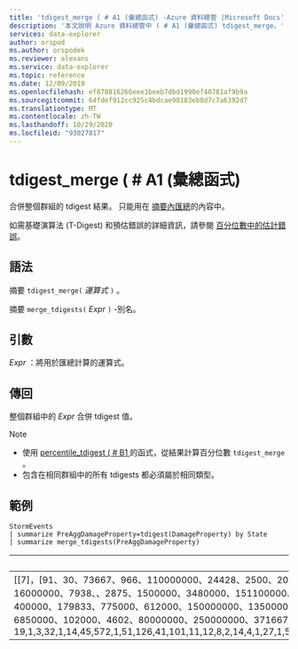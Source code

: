 ```yaml
---
title: 'tdigest_merge ( # A1 (彙總函式) -Azure 資料總管 |Microsoft Docs'
description: '本文說明 Azure 資料總管中 ( # A1 (彙總函式) tdigest_merge。'
services: data-explorer
author: orspod
ms.author: orspodek
ms.reviewer: alexans
ms.service: data-explorer
ms.topic: reference
ms.date: 12/09/2019
ms.openlocfilehash: ef870816266eee1beeb7dbd1990ef40781af9b9a
ms.sourcegitcommit: 64fdef912cc925c4bdcae98183eb8d7c7a6392d7
ms.translationtype: MT
ms.contentlocale: zh-TW
ms.lasthandoff: 10/29/2020
ms.locfileid: "93027817"
---
```

# <a name="tdigest_merge-aggregation-function"></a>tdigest_merge ( # A1 (彙總函式) 

合併整個群組的 tdigest 結果。 只能用在 [摘要內匯總](summarizeoperator.md)的內容中。

如需基礎演算法 (T-Digest) 和預估錯誤的詳細資訊，請參閱 [百分位數中的估計錯誤](percentiles-aggfunction.md#estimation-error-in-percentiles)。

## <a name="syntax"></a>語法

摘要 `tdigest_merge(` *運算式* `)` 。

摘要 `merge_tdigests(` *Expr* `)` -別名。

## <a name="arguments"></a>引數

*Expr* ：將用於匯總計算的運算式。 

## <a name="returns"></a>傳回

整個群組中的 *Expr* 合併 tdigest 值。

> [!NOTE]
>
> * 使用 [percentile_tdigest ( # B1 ](percentile-tdigestfunction.md) 的函式，從結果計算百分位數 `tdigest_merge` 。
> * 包含在相同群組中的所有 tdigests 都必須屬於相同類型。

## <a name="examples"></a>範例

<!-- csl: https://help.kusto.windows.net:443/Samples -->
```kusto
StormEvents
| summarize PreAggDamageProperty=tdigest(DamageProperty) by State
| summarize merge_tdigests(PreAggDamageProperty)
```

|merge_tdigests_PreAggDamageProperty|
|---|
|[[7]，[91、30、73667、966、110000000、24428、2500、20000、16500000、6292、40000、123208、1000000、133091、90583、20000000、977000、20007、547000、19000000、1221、9600000、300000、70072、55940、75000、417500、1410000、20400000、331500、15000000、62000000、、、、、、、、50222、121690000、160400、6200000、252500、450、11000000、2200000、5700000、11566、12000000、263、50000、200000、3700000、13286、171000、100000000、28200000、65000000、17709、30693、16000000、7938、、2875、1500000、3480000、151100000、9800000、18200000、21600000、2570000、30000000、38000000、72000、891250、、500000000、26385、80092、27000000、35000000、754500、11500000、3262500、113945、5000、62429、175294、9071、6500000、3321、15159、21850000、300000000、22683、3000、10000000、60055、600000、52000000、496000、50000000、10140000、11900000、2100000、62600000、77125、310667、70000000、101000000、、、、、、2088、1608571、19182、400000、179833、775000、612000、150000000、13500000、2600000、1250000、65400、45000000、297000、2500000、40000000、24846、30000、59067、1893、15762、142571、220666、195000、2000000、355000、2275000、6000000、46000000、38264、50857、4002、97333、27750、、、、、1000、1111429、7043、272500、455200、503、37500000、10000、1489、0、1200000、110538、60000000、250000、10730、1901429、291000、698750、649000、2716667、137000000、6400000、29286、41051、6850000、102000、4602、80000000、250000000、371667、8000000、729、8120000、5000000、20830、152400、803300、349667、202000、207000、81150000、48000000、750000、26000000、8900000、239143、75000000、248000、14342、74857、5992、500000、150000、938000、10533333、45248、105000000、7000000、35030、4000000、2000、7692500、3000000、25000000、4500000、87222、12054、25000、9771、4840000、28000000、1307143、32024、、、、19,1,3,32,1,14,45,572,1,51,126,41,101,11,12,8,2,14,4,1,27,1,58,42,20,177,6,4,1,12,10,2,9,1,5,1,2,28,3,6,1,23,4,30,610,145,1,21,4,2,1,1,24,13,1,153,5,4,26,5,1,6,1,1,28,1,5,1,11,4,1,13,44,2,4,2,1,4,9,1672,7,17,47,2,39,17,2,1,17,666,16,71,21,3,1,530,10,1,1,2,1,4,6,4,1,20,7,11,40,6,2,1,1,2,1,3,5,2,1,21,2,13,271,3,14,23,7,15,2,41,1,2,7,1,27,7,205,3,4,1403,7,69,4,10,215,1,1472,127,45756,10,13,1,198,17,7,1,12,7,6,1,1,14,7,2,2,17,1,2,3,2,48,5,21,10,5,10,21,4,5,1,2,39,2,2,7,1,1,22,7,60,175,119,3,3,40,1,8,101,15,1135,4,22,3,3,9,76,430,611,12,1,2,7,8]]|

